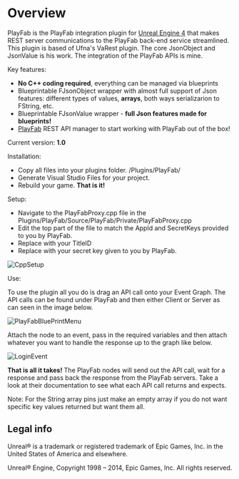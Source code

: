 Overview
========

PlayFab is the PlayFab integration plugin for [Unreal Engine 4](https://www.unrealengine.com/) that makes REST server communications to the PlayFab back-end service streamlined. This plugin is based of Ufna's VaRest plugin. The core JsonObject and JsonValue is his work. The integration of the PlayFab APIs is mine.

Key features:

* **No C++ coding required**, everything can be managed via blueprints
* Blueprintable FJsonObject wrapper with almost full support of Json features: different types of values, **arrays**, both ways serializarion to FString, etc.
* Blueprintable FJsonValue wrapper - **full Json features made for blueprints!**
* [PlayFab](https://PlayFab.com) REST API manager to start working with PlayFab out of the box!

Current version: **1.0**

Installation:

* Copy all files into your plugins folder. <Projet>/Plugins/PlayFab/
* Generate Visual Studio Files for your project.
* Rebuild your game. **That is it!**

Setup:

* Navigate to the PlayFabProxy.cpp file in the Plugins/PlayFab/Source/PlayFab/Private/PlayFabProxy.cpp 
* Edit the top part of the file to match the AppId and SecretKeys provided to you by PlayFab.
* Replace <AppId> with your TitleID
* Replace <SecretKey> with your secret key given to you by PlayFab.

![CppSetup](CppSetup.jpg)

Use:

To use the plugin all you do is drag an API call onto your Event Graph. The API calls can be found under PlayFab and then either Client or Server as can seen in the image below.

![PlayFabBluePrintMenu](PlayFabBluePrintMenu.jpg)

Attach the node to an event, pass in the required variables and then attach whatever you want to handle the response up to the graph like below.

![LoginEvent](LoginEvent.jpg)

**That is all it takes!** The PlayFab nodes will send out the API call, wait for a response and pass back the response from the PlayFab servers. Take a look at their documentation to see what each API call returns and expects.

Note: For the String array pins just make an empty array if you do not want specific key values returned but want them all.


Legal info
----------

Unreal® is a trademark or registered trademark of Epic Games, Inc. in the United States of America and elsewhere.

Unreal® Engine, Copyright 1998 – 2014, Epic Games, Inc. All rights reserved.

